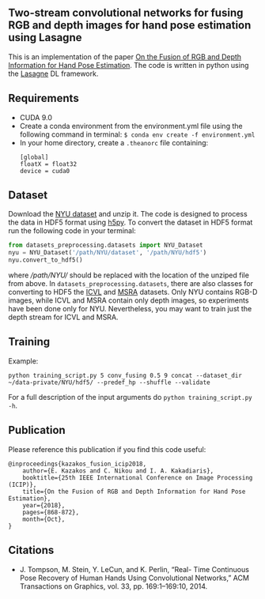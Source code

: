 ##  Two-stream convolutional networks for fusing RGB and depth images for hand pose estimation using Lasagne

This is an implementation of the paper [On the Fusion of RGB and Depth Information for Hand Pose Estimation](https://ieeexplore.ieee.org/document/8451022). The code is written in python
using the [Lasagne](https://lasagne.readthedocs.io/en/latest/) DL framework.

## Requirements

* CUDA 9.0
* Create a conda environment from the environment.yml file using the following command in terminal:
  `$ conda env create -f environment.yml`
* In your home directory, create a `.theanorc` file containing:
  ```
  [global]
  floatX = float32
  device = cuda0
  ```
## Dataset

Download the [NYU dataset](https://cims.nyu.edu/~tompson/NYU_Hand_Pose_Dataset.htm#download) and unzip it.
The code is designed to process the data in HDF5 format using [h5py](https://www.h5py.org). To convert
the dataset in HDF5 format run the following code in your terminal:

```python
from datasets_preprocessing.datasets import NYU_Dataset
nyu = NYU_Dataset('/path/NYU/dataset', '/path/NYU/hdf5')
nyu.convert_to_hdf5()

```
where */path/NYU/* should be replaced with the location of the unziped file from above. In ```datasets_preprocessing.datasets```, there are also classes for converting to HDF5 the [ICVL]() and [MSRA]() datasets. Only NYU contains RGB-D images, while 
ICVL and MSRA contain only depth images, so experiments have been done only for NYU. Nevertheless, you may
want to train just the depth stream for ICVL and MSRA.

## Training 

Example:

```
python training_script.py 5 conv_fusing 0.5 9 concat --dataset_dir ~/data-private/NYU/hdf5/ --predef_hp --shuffle --validate
```

For a full description of the input arguments do `python training_script.py -h`.


## Publication

Please reference this publication if you find this code useful:

```
@inproceedings{kazakos_fusion_icip2018, 
    author={E. Kazakos and C. Nikou and I. A. Kakadiaris}, 
    booktitle={25th IEEE International Conference on Image Processing (ICIP)}, 
    title={On the Fusion of RGB and Depth Information for Hand Pose Estimation}, 
    year={2018}, 
    pages={868-872}, 
    month={Oct},
}
```

## Citations

* J. Tompson, M. Stein, Y. LeCun, and K. Perlin, “Real- Time Continuous Pose Recovery of Human Hands Using Convolutional Networks,” ACM Transactions on Graphics, vol. 33, pp. 169:1–169:10, 2014.


